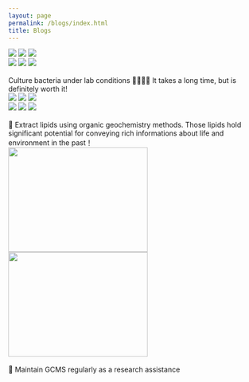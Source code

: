 ```yaml
---
layout: page
permalink: /blogs/index.html
title: Blogs
---
```


<div class="third">
<img src="/images/lab/bac1.jpg">
<img src="/images/lab/bac2.jpg">
<img src="/images/lab/bac3.jpg">
</div>
<div class="third">
<img src="/images/lab/bac4.jpg">
<img src="/images/lab/bac5.jpg">
<img src="/images/lab/bac6.jpg">
</div>
<br>
Culture bacteria under lab conditions 👩🏽‍🔬🔬 It takes a long time, but is definitely worth it!<br>


<div class="third">
<img src="/images/lab/og1.jpg">
<img src="/images/lab/og2.jpg">
<img src="/images/lab/og3.jpg">
</div>
<div class="third">
<img src="/images/lab/og4.jpg">
<img src="/images/lab/og5.jpg">
<img src="/images/lab/og6.jpg">
</div>
<br>
🧪 Extract lipids using organic geochemistry methods. Those lipids hold significant potential for conveying rich informations about life and environment in the past！<br>


<div class="second">
<img src="/images/lab/ma.jpg" width="280" height="210">
<img src="/images/lab/ma1.jpg"width="280" height="210">

</div>
<br>
🔧 Maintain GCMS regularly as a research assistance 